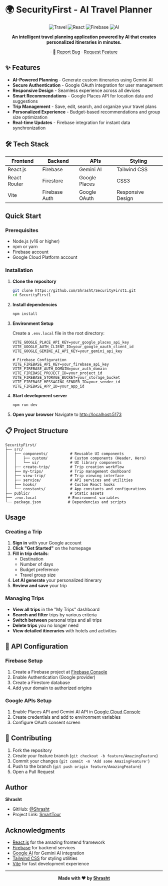 # 🌍 SecurityFirst - AI Travel Planner

<div align="center">

![Travel](https://img.shields.io/badge/Travel-Planning-blue)
![React](https://img.shields.io/badge/React-18.x-61DAFB?logo=react)
![Firebase](https://img.shields.io/badge/Firebase-9.x-FFCA28?logo=firebase)
![AI](https://img.shields.io/badge/AI-Gemini-4285F4?logo=google)


**An intelligent travel planning application powered by AI that creates personalized itineraries in minutes.**

· [📝 Report Bug](https://github.com/Shrasht/SmartTour/issues) · [ Request Feature](https://github.com/Shrasht/SmartTourissues)

</div>

## ✨ Features

-  **AI-Powered Planning** - Generate custom itineraries using Gemini AI
- **Secure Authentication** - Google OAuth integration for user management
- **Responsive Design** - Seamless experience across all devices
- **Smart Recommendations** - Google Places API for location data and suggestions
-  **Trip Management** - Save, edit, search, and organize your travel plans
-  **Personalized Experience** - Budget-based recommendations and group size optimization
-  **Real-time Updates** - Firebase integration for instant data synchronization

## 🛠️ Tech Stack

| Frontend     | Backend       | APIs          | Styling           |
| ------------ | ------------- | ------------- | ----------------- |
| React.js     | Firebase      | Gemini AI     | Tailwind CSS      |
| React Router | Firestore     | Google Places | CSS3              |
| Vite         | Firebase Auth | Google OAuth  | Responsive Design |

## Quick Start

### Prerequisites

- Node.js (v16 or higher)
- npm or yarn
- Firebase account
- Google Cloud Platform account

### Installation

1. **Clone the repository**

   ```bash
   git clone https://github.com/Shrasht/SecurityFirst1.git
   cd SecurityFirst1
   ```

2. **Install dependencies**

   ```bash
   npm install
   ```

3. **Environment Setup**

   Create a `.env.local` file in the root directory:

   ```env
   VITE_GOOGLE_PLACE_API_KEY=your_google_places_api_key
   VITE_GOOGLE_AUTH_CLIENT_ID=your_google_oauth_client_id
   VITE_GOOGLE_GEMINI_AI_API_KEY=your_gemini_api_key

   # Firebase Configuration
   VITE_FIREBASE_API_KEY=your_firebase_api_key
   VITE_FIREBASE_AUTH_DOMAIN=your_auth_domain
   VITE_FIREBASE_PROJECT_ID=your_project_id
   VITE_FIREBASE_STORAGE_BUCKET=your_storage_bucket
   VITE_FIREBASE_MESSAGING_SENDER_ID=your_sender_id
   VITE_FIREBASE_APP_ID=your_app_id
   ```

4. **Start development server**

   ```bash
   npm run dev
   ```

5. **Open your browser**
   Navigate to [http://localhost:5173](http://localhost:5173)

## 📋 Project Structure

```
SecurityFirst/
├── src/
│   ├── components/          # Reusable UI components
│   │   ├── custom/          # Custom components (Header, Hero)
│   │   └── ui/              # UI library components
│   ├── create-trip/         # Trip creation workflow
│   ├── my-trips/            # Trip management dashboard
│   ├── view-trip/           # Trip viewing interface
│   ├── service/             # API services and utilities
│   ├── hooks/               # Custom React hooks
│   └── constants/           # App constants and configurations
├── public/                  # Static assets
├── .env.local              # Environment variables
└── package.json            # Dependencies and scripts
```

## Usage

### Creating a Trip

1. **Sign in** with your Google account
2. **Click "Get Started"** on the homepage
3. **Fill in trip details**:
   - Destination
   - Number of days
   - Budget preference
   - Travel group size
4. **Let AI generate** your personalized itinerary
5. **Review and save** your trip

### Managing Trips

- **View all trips** in the "My Trips" dashboard
- **Search and filter** trips by various criteria
- **Switch between** personal trips and all trips
- **Delete trips** you no longer need
- **View detailed itineraries** with hotels and activities

## 🔧 API Configuration

### Firebase Setup

1. Create a Firebase project at [Firebase Console](https://console.firebase.google.com/)
2. Enable Authentication (Google provider)
3. Create a Firestore database
4. Add your domain to authorized origins

### Google APIs Setup

1. Enable Places API and Gemini AI API in [Google Cloud Console](https://console.cloud.google.com/)
2. Create credentials and add to environment variables
3. Configure OAuth consent screen

## 🤝 Contributing

1. Fork the repository
2. Create your feature branch (`git checkout -b feature/AmazingFeature`)
3. Commit your changes (`git commit -m 'Add some AmazingFeature'`)
4. Push to the branch (`git push origin feature/AmazingFeature`)
5. Open a Pull Request



##  Author

**Shrasht**

- GitHub: [@Shrasht](https://github.com/Shrasht)
- Project Link: [SmartTour](https://github.com/Shrasht/SmartTour)

##  Acknowledgments

- [React.js](https://reactjs.org/) for the amazing frontend framework
- [Firebase](https://firebase.google.com/) for backend services
- [Google AI](https://ai.google.dev/) for Gemini AI integration
- [Tailwind CSS](https://tailwindcss.com/) for styling utilities
- [Vite](https://vitejs.dev/) for fast development experience

---

<div align="center">

**Made with ❤️  by [Shrasht](https://github.com/Shrasht)**

</div>
